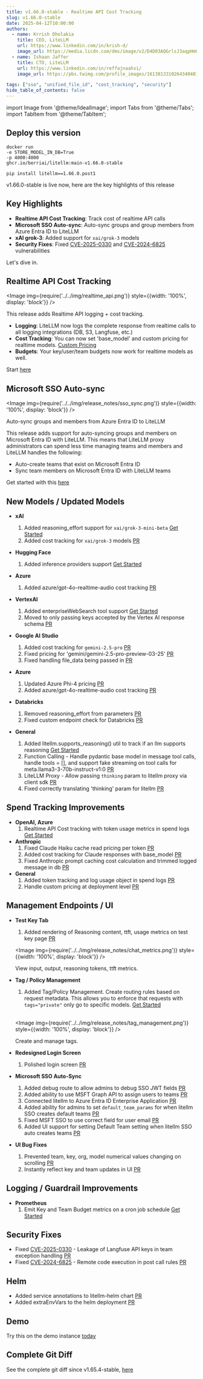```yaml
---
title: v1.66.0-stable - Realtime API Cost Tracking
slug: v1.66.0-stable
date: 2025-04-12T10:00:00
authors:
  - name: Krrish Dholakia
    title: CEO, LiteLLM
    url: https://www.linkedin.com/in/krish-d/
    image_url: https://media.licdn.com/dms/image/v2/D4D03AQGrlsJ3aqpHmQ/profile-displayphoto-shrink_400_400/B4DZSAzgP7HYAg-/0/1737327772964?e=1749686400&v=beta&t=Hkl3U8Ps0VtvNxX0BNNq24b4dtX5wQaPFp6oiKCIHD8
  - name: Ishaan Jaffer
    title: CTO, LiteLLM
    url: https://www.linkedin.com/in/reffajnaahsi/
    image_url: https://pbs.twimg.com/profile_images/1613813310264340481/lz54oEiB_400x400.jpg

tags: ["sso", "unified_file_id", "cost_tracking", "security"]
hide_table_of_contents: false
---
```


import Image from '@theme/IdealImage';
import Tabs from '@theme/Tabs';
import TabItem from '@theme/TabItem';

## Deploy this version

<Tabs>
<TabItem value="docker" label="Docker">

``` showLineNumbers title="docker run litellm"
docker run
-e STORE_MODEL_IN_DB=True
-p 4000:4000
ghcr.io/berriai/litellm:main-v1.66.0-stable
```
</TabItem>

<TabItem value="pip" label="Pip">

``` showLineNumbers title="pip install litellm"
pip install litellm==1.66.0.post1
```
</TabItem>
</Tabs>

v1.66.0-stable is live now, here are the key highlights of this release

## Key Highlights
- **Realtime API Cost Tracking**: Track cost of realtime API calls
- **Microsoft SSO Auto-sync**: Auto-sync groups and group members from Azure Entra ID to LiteLLM
- **xAI grok-3**: Added support for `xai/grok-3` models
- **Security Fixes**: Fixed [CVE-2025-0330](https://www.cve.org/CVERecord?id=CVE-2025-0330) and [CVE-2024-6825](https://www.cve.org/CVERecord?id=CVE-2024-6825) vulnerabilities

Let's dive in.

## Realtime API Cost Tracking

<Image 
  img={require('../../img/realtime_api.png')}
  style={{width: '100%', display: 'block'}}
/>


This release adds Realtime API logging + cost tracking. 
- **Logging**: LiteLLM now logs the complete response from realtime calls to all logging integrations (DB, S3, Langfuse, etc.) 
- **Cost Tracking**: You can now set 'base_model' and custom pricing for realtime models. [Custom Pricing](../../docs/proxy/custom_pricing)
- **Budgets**: Your key/user/team budgets now work for realtime models as well.

Start [here](https://docs.litellm.ai/docs/realtime)



## Microsoft SSO Auto-sync

<Image 
  img={require('../../img/release_notes/sso_sync.png')}
  style={{width: '100%', display: 'block'}}
/>
<p style={{textAlign: 'left', color: '#666'}}>
  Auto-sync groups and members from Azure Entra ID to LiteLLM
</p>

This release adds support for auto-syncing groups and members on Microsoft Entra ID with LiteLLM. This means that LiteLLM proxy administrators can spend less time managing teams and members and LiteLLM handles the following: 

- Auto-create teams that exist on Microsoft Entra ID 
- Sync team members on Microsoft Entra ID with LiteLLM teams

Get started with this [here](https://docs.litellm.ai/docs/tutorials/msft_sso)


## New Models / Updated Models

- **xAI**
    1. Added reasoning_effort support for `xai/grok-3-mini-beta` [Get Started](https://docs.litellm.ai/docs/providers/xai#reasoning-usage)
    2. Added cost tracking for `xai/grok-3` models [PR](https://github.com/BerriAI/litellm/pull/9920)

- **Hugging Face**
    1. Added inference providers support [Get Started](https://docs.litellm.ai/docs/providers/huggingface#serverless-inference-providers)

- **Azure**
    1. Added azure/gpt-4o-realtime-audio cost tracking [PR](https://github.com/BerriAI/litellm/pull/9893)

- **VertexAI**
    1. Added enterpriseWebSearch tool support [Get Started](https://docs.litellm.ai/docs/providers/vertex#grounding---web-search)
    2. Moved to only passing keys accepted by the Vertex AI response schema [PR](https://github.com/BerriAI/litellm/pull/8992)

- **Google AI Studio**
    1. Added cost tracking for `gemini-2.5-pro` [PR](https://github.com/BerriAI/litellm/pull/9837)
    2. Fixed pricing for 'gemini/gemini-2.5-pro-preview-03-25' [PR](https://github.com/BerriAI/litellm/pull/9896)
    3. Fixed handling file_data being passed in [PR](https://github.com/BerriAI/litellm/pull/9786)

- **Azure**
    1. Updated Azure Phi-4 pricing [PR](https://github.com/BerriAI/litellm/pull/9862)
    2. Added azure/gpt-4o-realtime-audio cost tracking [PR](https://github.com/BerriAI/litellm/pull/9893)

- **Databricks**
    1. Removed reasoning_effort from parameters [PR](https://github.com/BerriAI/litellm/pull/9811)
    2. Fixed custom endpoint check for Databricks [PR](https://github.com/BerriAI/litellm/pull/9925)

- **General**
    1. Added litellm.supports_reasoning() util to track if an llm supports reasoning [Get Started](https://docs.litellm.ai/docs/providers/anthropic#reasoning)
    2. Function Calling - Handle pydantic base model in message tool calls, handle tools = [], and support fake streaming on tool calls for meta.llama3-3-70b-instruct-v1:0 [PR](https://github.com/BerriAI/litellm/pull/9774)
    3. LiteLLM Proxy - Allow passing `thinking` param to litellm proxy via client sdk [PR](https://github.com/BerriAI/litellm/pull/9386)
    4. Fixed correctly translating 'thinking' param for litellm [PR](https://github.com/BerriAI/litellm/pull/9904)


## Spend Tracking Improvements
- **OpenAI, Azure**
    1. Realtime API Cost tracking with token usage metrics in spend logs [Get Started](https://docs.litellm.ai/docs/realtime)
- **Anthropic**
    1. Fixed Claude Haiku cache read pricing per token [PR](https://github.com/BerriAI/litellm/pull/9834)
    2. Added cost tracking for Claude responses with base_model [PR](https://github.com/BerriAI/litellm/pull/9897)
    3. Fixed Anthropic prompt caching cost calculation and trimmed logged message in db [PR](https://github.com/BerriAI/litellm/pull/9838)
- **General**
    1. Added token tracking and log usage object in spend logs [PR](https://github.com/BerriAI/litellm/pull/9843)
    2. Handle custom pricing at deployment level [PR](https://github.com/BerriAI/litellm/pull/9855)


## Management Endpoints / UI

- **Test Key Tab**
    1. Added rendering of Reasoning content, ttft, usage metrics on test key page [PR](https://github.com/BerriAI/litellm/pull/9931)

    <Image 
    img={require('../../img/release_notes/chat_metrics.png')}
    style={{width: '100%', display: 'block'}}
    />
    <p style={{textAlign: 'left', color: '#666'}}>
    View input, output, reasoning tokens, ttft metrics.
    </p>
- **Tag / Policy Management**
    1. Added Tag/Policy Management. Create routing rules based on request metadata. This allows you to enforce that requests with `tags="private"` only go to specific models. [Get Started](https://docs.litellm.ai/docs/tutorials/tag_management)

    <br />

    <Image 
    img={require('../../img/release_notes/tag_management.png')}
    style={{width: '100%', display: 'block'}}
    />
    <p style={{textAlign: 'left', color: '#666'}}>
    Create and manage tags.
    </p>
- **Redesigned Login Screen**
    1. Polished login screen [PR](https://github.com/BerriAI/litellm/pull/9778)
- **Microsoft SSO Auto-Sync**
    1. Added debug route to allow admins to debug SSO JWT fields [PR](https://github.com/BerriAI/litellm/pull/9835)
    2. Added ability to use MSFT Graph API to assign users to teams [PR](https://github.com/BerriAI/litellm/pull/9865)
    3. Connected litellm to Azure Entra ID Enterprise Application [PR](https://github.com/BerriAI/litellm/pull/9872)
    4. Added ability for admins to set `default_team_params` for when litellm SSO creates default teams [PR](https://github.com/BerriAI/litellm/pull/9895)
    5. Fixed MSFT SSO to use correct field for user email [PR](https://github.com/BerriAI/litellm/pull/9886)
    6. Added UI support for setting Default Team setting when litellm SSO auto creates teams [PR](https://github.com/BerriAI/litellm/pull/9918)
- **UI Bug Fixes**
    1. Prevented team, key, org, model numerical values changing on scrolling [PR](https://github.com/BerriAI/litellm/pull/9776)
    2. Instantly reflect key and team updates in UI [PR](https://github.com/BerriAI/litellm/pull/9825)

## Logging / Guardrail Improvements

- **Prometheus**
    1. Emit Key and Team Budget metrics on a cron job schedule [Get Started](https://docs.litellm.ai/docs/proxy/prometheus#initialize-budget-metrics-on-startup)

## Security Fixes

- Fixed [CVE-2025-0330](https://www.cve.org/CVERecord?id=CVE-2025-0330) - Leakage of Langfuse API keys in team exception handling [PR](https://github.com/BerriAI/litellm/pull/9830)
- Fixed [CVE-2024-6825](https://www.cve.org/CVERecord?id=CVE-2024-6825) - Remote code execution in post call rules [PR](https://github.com/BerriAI/litellm/pull/9826)

## Helm

- Added service annotations to litellm-helm chart [PR](https://github.com/BerriAI/litellm/pull/9840)
- Added extraEnvVars to the helm deployment [PR](https://github.com/BerriAI/litellm/pull/9292)

## Demo

Try this on the demo instance [today](https://docs.litellm.ai/docs/proxy/demo)

## Complete Git Diff

See the complete git diff since v1.65.4-stable, [here](https://github.com/BerriAI/litellm/releases/tag/v1.66.0-stable)


